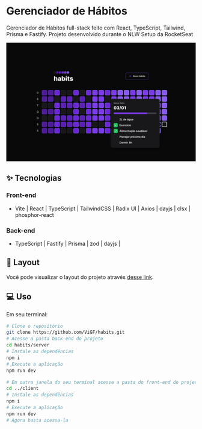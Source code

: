 # Gerenciador de Hábitos
Gerenciador de Hábitos full-stack feito com React, TypeScript, Tailwind, Prisma e Fastify. Projeto desenvolvido durante o NLW Setup da RocketSeat

![cover](public/images/home.png)

## ✨ Tecnologias
### Front-end
- Vite | React | TypeScript | TailwindCSS | Radix UI | Axios | dayjs | clsx | phosphor-react
### Back-end
- TypeScript | Fastify | Prisma | zod | dayjs |

## 🔖 Layout
Você pode visualizar o layout do projeto através [desse link](https://www.figma.com/file/PE52hpsQfYdC33xNR68ugN/Habits-(i)-(Community)?node-id=6%3A343&t=YN4cRYAhXe8Ka7u6-1).

## 💻 Uso
Em seu terminal:
```bash
# Clone o repositório
git clone https://github.com/ViGF/habits.git
# Acesse a pasta back-end do projeto
cd habits/server
# Instale as dependências
npm i
# Execute a aplicação
npm run dev
```
```bash
# Em outra janela do seu terminal acesse a pasta do front-end do projeto
cd ../client
# Instale as dependências
npm i
# Execute a aplicação
npm run dev
# Agora basta acessa-la
```